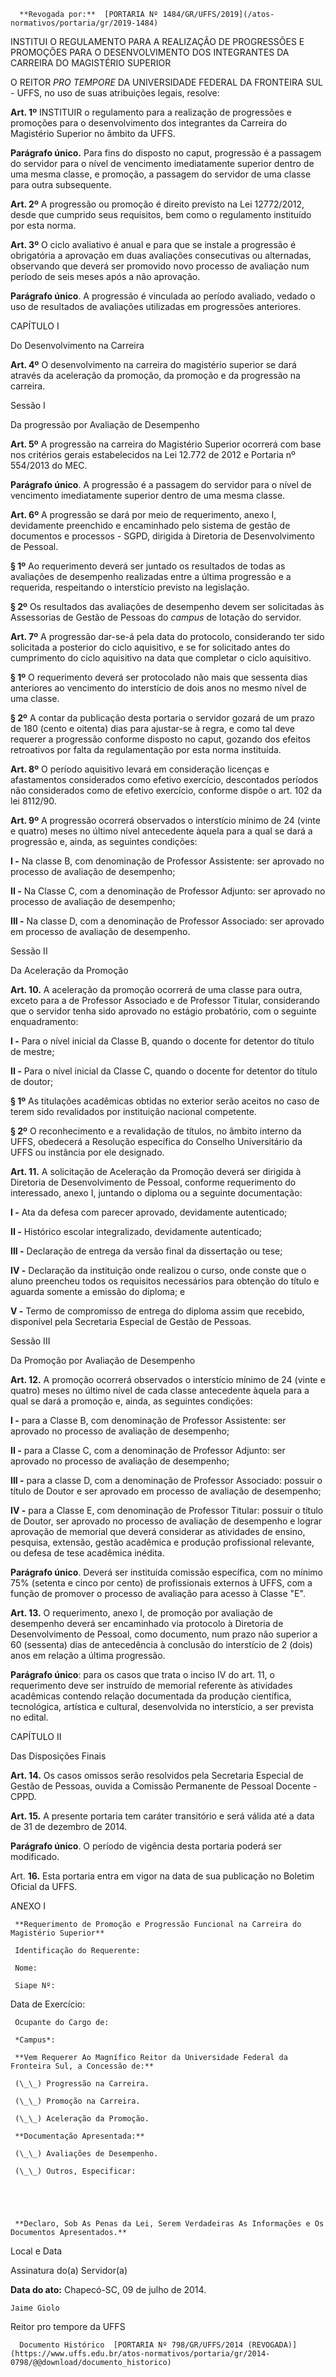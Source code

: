       **Revogada por:**  [PORTARIA Nº 1484/GR/UFFS/2019](/atos-normativos/portaria/gr/2019-1484) 

   INSTITUI O REGULAMENTO PARA A REALIZAÇÃO DE PROGRESSÕES E PROMOÇÕES PARA O DESENVOLVIMENTO DOS INTEGRANTES DA CARREIRA DO MAGISTÉRIO SUPERIOR  

O REITOR *PRO TEMPORE* DA UNIVERSIDADE FEDERAL DA FRONTEIRA SUL - UFFS, no uso de suas atribuições legais, resolve:

 **Art. 1º** INSTITUIR o regulamento para a realização de progressões e promoções para o desenvolvimento dos integrantes da Carreira do Magistério Superior no âmbito da UFFS.

 **Parágrafo único.** Para fins do disposto no caput, progressão é a passagem do servidor para o nível de vencimento imediatamente superior dentro de uma mesma classe, e promoção, a passagem do servidor de uma classe para outra subsequente.

 **Art. 2º** A progressão ou promoção é direito previsto na Lei 12772/2012, desde que cumprido seus requisitos, bem como o regulamento instituído por esta norma.

 **Art. 3º** O ciclo avaliativo é anual e para que se instale a progressão é obrigatória a aprovação em duas avaliações consecutivas ou alternadas, observando que deverá ser promovido novo processo de avaliação num período de seis meses após a não aprovação.

 **Parágrafo único**. A progressão é vinculada ao período avaliado, vedado o uso de resultados de avaliações utilizadas em progressões anteriores.

 CAPÍTULO I

 Do Desenvolvimento na Carreira

 **Art. 4º** O desenvolvimento na carreira do magistério superior se dará através da aceleração da promoção, da promoção e da progressão na carreira.

 Sessão I

 Da progressão por Avaliação de Desempenho

 **Art. 5º** A progressão na carreira do Magistério Superior ocorrerá com base nos critérios gerais estabelecidos na Lei 12.772 de 2012 e Portaria nº 554/2013 do MEC.

 **Parágrafo único**. A progressão é a passagem do servidor para o nível de vencimento imediatamente superior dentro de uma mesma classe.

 **Art. 6º** A progressão se dará por meio de requerimento, anexo I, devidamente preenchido e encaminhado pelo sistema de gestão de documentos e processos - SGPD, dirigida à Diretoria de Desenvolvimento de Pessoal.

 **§ 1º** Ao requerimento deverá ser juntado os resultados de todas as avaliações de desempenho realizadas entre a última progressão e a requerida, respeitando o interstício previsto na legislação.

 **§ 2º** Os resultados das avaliações de desempenho devem ser solicitadas às Assessorias de Gestão de Pessoas do *campus* de lotação do servidor.

 **Art. 7º** A progressão dar-se-á pela data do protocolo, considerando ter sido solicitada a posterior do ciclo aquisitivo, e se for solicitado antes do cumprimento do ciclo aquisitivo na data que completar o ciclo aquisitivo.

 **§ 1º** O requerimento deverá ser protocolado não mais que sessenta dias anteriores ao vencimento do interstício de dois anos no mesmo nível de uma classe.

 **§ 2º** A contar da publicação desta portaria o servidor gozará de um prazo de 180 (cento e oitenta) dias para ajustar-se à regra, e como tal deve requerer a progressão conforme disposto no caput, gozando dos efeitos retroativos por falta da regulamentação por esta norma instituída.

 **Art. 8º** O período aquisitivo levará em consideração licenças e afastamentos considerados como efetivo exercício, descontados períodos não considerados como de efetivo exercício, conforme dispõe o art. 102 da lei 8112/90.

 **Art. 9º** A progressão ocorrerá observados o interstício mínimo de 24 (vinte e quatro) meses no último nível antecedente àquela para a qual se dará a progressão e, ainda, as seguintes condições:

 **I -** Na classe B, com denominação de Professor Assistente: ser aprovado no processo de avaliação de desempenho;

 **II -** Na Classe C, com a denominação de Professor Adjunto: ser aprovado no processo de avaliação de desempenho;

 **III -** Na classe D, com a denominação de Professor Associado: ser aprovado em processo de avaliação de desempenho.

 Sessão II

 Da Aceleração da Promoção

 **Art. 10.** A aceleração da promoção ocorrerá de uma classe para outra, exceto para a de Professor Associado e de Professor Titular, considerando que o servidor tenha sido aprovado no estágio probatório, com o seguinte enquadramento:

 **I -** Para o nível inicial da Classe B, quando o docente for detentor do título de mestre;

 **II -** Para o nível inicial da Classe C, quando o docente for detentor do título de doutor;

 **§ 1º** As titulações acadêmicas obtidas no exterior serão aceitos no caso de terem sido revalidados por instituição nacional competente.

 **§ 2º** O reconhecimento e a revalidação de títulos, no âmbito interno da UFFS, obedecerá a Resolução específica do Conselho Universitário da UFFS ou instância por ele designado.

 **Art. 11.** A solicitação de Aceleração da Promoção deverá ser dirigida à Diretoria de Desenvolvimento de Pessoal, conforme requerimento do interessado, anexo I, juntando o diploma ou a seguinte documentação:

 **I -** Ata da defesa com parecer aprovado, devidamente autenticado;

 **II -** Histórico escolar integralizado, devidamente autenticado;

 **III -** Declaração de entrega da versão final da dissertação ou tese;

 **IV -** Declaração da instituição onde realizou o curso, onde conste que o aluno preencheu todos os requisitos necessários para obtenção do título e aguarda somente a emissão do diploma; e

 **V -** Termo de compromisso de entrega do diploma assim que recebido, disponível pela Secretaria Especial de Gestão de Pessoas.

 Sessão III

 Da Promoção por Avaliação de Desempenho

 **Art. 12.** A promoção ocorrerá observados o interstício mínimo de 24 (vinte e quatro) meses no último nível de cada classe antecedente àquela para a qual se dará a promoção e, ainda, as seguintes condições:

 **I -** para a Classe B, com denominação de Professor Assistente: ser aprovado no processo de avaliação de desempenho;

 **II -** para a Classe C, com a denominação de Professor Adjunto: ser aprovado no processo de avaliação de desempenho;

 **III -** para a classe D, com a denominação de Professor Associado: possuir o título de Doutor e ser aprovado em processo de avaliação de desempenho;

 **IV -** para a Classe E, com denominação de Professor Titular: possuir o título de Doutor, ser aprovado no processo de avaliação de desempenho e lograr aprovação de memorial que deverá considerar as atividades de ensino, pesquisa, extensão, gestão acadêmica e produção profissional relevante, ou defesa de tese acadêmica inédita.

 **Parágrafo único**. Deverá ser instituída comissão específica, com no mínimo 75% (setenta e cinco por cento) de profissionais externos à UFFS, com a função de promover o processo de avaliação para acesso à Classe "E".

 **Art. 13.** O requerimento, anexo I, de promoção por avaliação de desempenho deverá ser encaminhado via protocolo à Diretoria de Desenvolvimento de Pessoal, como documento, num prazo não superior a 60 (sessenta) dias de antecedência à conclusão do interstício de 2 (dois) anos em relação a última progressão.

 **Parágrafo único**: para os casos que trata o inciso IV do art. 11, o requerimento deve ser instruído de memorial referente às atividades acadêmicas contendo relação documentada da produção científica, tecnológica, artística e cultural, desenvolvida no interstício, a ser prevista no edital.

 CAPÍTULO II

 Das Disposições Finais

 **Art. 14.** Os casos omissos serão resolvidos pela Secretaria Especial de Gestão de Pessoas, ouvida a Comissão Permanente de Pessoal Docente - CPPD.

 **Art. 15.** A presente portaria tem caráter transitório e será válida até a data de 31 de dezembro de 2014.

 **Parágrafo único**. O período de vigência desta portaria poderá ser modificado.

 Art. **16.** Esta portaria entra em vigor na data de sua publicação no Boletim Oficial da UFFS.

 ANEXO I

     **Requerimento de Promoção e Progressão Funcional na Carreira do Magistério Superior**

     Identificação do Requerente:

     Nome:

     Siape Nº:

   Data de Exercício:

     Ocupante do Cargo de:

     *Campus*:

     **Vem Requerer Ao Magnífico Reitor da Universidade Federal da Fronteira Sul, a Concessão de:**

     (\_\_) Progressão na Carreira.

     (\_\_) Promoção na Carreira.

     (\_\_) Aceleração da Promoção.

     **Documentação Apresentada:**

     (\_\_) Avaliações de Desempenho.

     (\_\_) Outros, Especificar:

  

  

     **Declaro, Sob As Penas da Lei, Serem Verdadeiras As Informações e Os Documentos Apresentados.**

      

  

  

  

  

 Local e Data

    

  

  

  

  

 Assinatura do(a) Servidor(a)

      

   **Data do ato:** Chapecó-SC, 09 de julho de 2014.   
 

    Jaime Giolo   
 Reitor pro tempore da UFFS 

      Documento Histórico  [PORTARIA Nº 798/GR/UFFS/2014 (REVOGADA)](https://www.uffs.edu.br/atos-normativos/portaria/gr/2014-0798/@@download/documento_historico)     
      